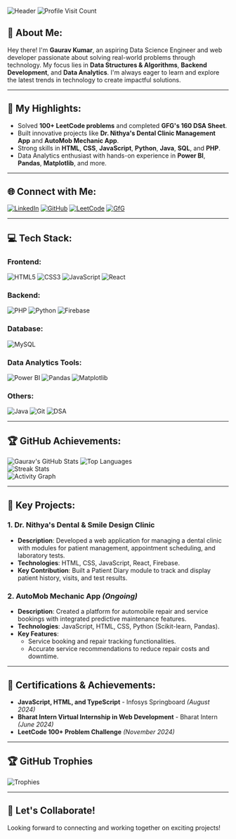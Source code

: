 ![Header](https://capsule-render.vercel.app/api?type=waving&color=gradient&height=200&text=Hello%20I'm%20Gaurav%20Kumar&fontSize=60&fontColor=FFFFFF&animation=fadeIn&stroke=FFFFFF)
![Profile Visit Count](https://visitcount.itsvg.in/api?id=Gaurav1287&icon=5&color=3)

## 💫 About Me:
Hey there! I'm **Gaurav Kumar**, an aspiring Data Science Engineer and web developer passionate about solving real-world problems through technology. My focus lies in **Data Structures & Algorithms**, **Backend Development**, and **Data Analytics**. I'm always eager to learn and explore the latest trends in technology to create impactful solutions.

---

## 🎇 My Highlights:
- Solved **100+ LeetCode problems** and completed **GFG's 160 DSA Sheet**.
- Built innovative projects like **Dr. Nithya's Dental Clinic Management App** and **AutoMob Mechanic App**.
- Strong skills in **HTML**, **CSS**, **JavaScript**, **Python**, **Java**, **SQL**, and **PHP**.
- Data Analytics enthusiast with hands-on experience in **Power BI**, **Pandas**, **Matplotlib**, and more.

---

## 🌐 Connect with Me:
[![LinkedIn](https://img.shields.io/badge/LinkedIn-%230077B5.svg?logo=linkedin&logoColor=white&style=for-the-badge&color=0077B5&labelColor=0077B5&link=https://www.linkedin.com/in/gaurav-kumar-346489207/&animation=fade-in)](https://www.linkedin.com/in/gaurav-kumar-346489207/) [![GitHub](https://img.shields.io/badge/GitHub-%23121011.svg?logo=github&logoColor=white&style=for-the-badge&color=171515&labelColor=171515&link=https://github.com/Gaurav1287&animation=fade-in)](https://github.com/Gaurav1287) [![LeetCode](https://img.shields.io/badge/LeetCode-%23FF6600.svg?logo=leetcode&logoColor=white&style=for-the-badge&color=FF6600&labelColor=FF6600&link=https://leetcode.com/u/gaurav1225/&animation=fade-in)](https://leetcode.com/u/gaurav1225/) [![GfG](https://img.shields.io/badge/GeeksforGeeks-%2310705c.svg?logo=geeksforgeeks&logoColor=white&style=for-the-badge&color=0F9D58&labelColor=0F9D58)](https://www.geeksforgeeks.org/user/gaurav1251251/)

---

## 💻 Tech Stack:

### Frontend:
![HTML5](https://img.shields.io/badge/html5-%23E34F26.svg?style=flat&logo=html5&logoColor=white&link=https://www.w3.org/TR/html5/)  ![CSS3](https://img.shields.io/badge/css3-%231572B6.svg?style=flat&logo=css3&logoColor=white&link=https://www.w3.org/TR/CSS/#css)  ![JavaScript](https://img.shields.io/badge/javascript-%23323330.svg?style=flat&logo=javascript&logoColor=%23F7DF1E&link=https://developer.mozilla.org/en-US/docs/Web/JavaScript)  ![React](https://img.shields.io/badge/react-%2320232a.svg?style=flat&logo=react&logoColor=%2361DAFB&link=https://reactjs.org/)

### Backend:
![PHP](https://img.shields.io/badge/php-%23777BB4.svg?style=flat&logo=php&logoColor=white&link=https://www.php.net/)  ![Python](https://img.shields.io/badge/python-3670A0?style=flat&logo=python&logoColor=ffdd54&link=https://www.python.org/)  ![Firebase](https://img.shields.io/badge/firebase-%23039BE5.svg?style=flat&logo=firebase&logoColor=white&link=https://firebase.google.com/)

### Database:
![MySQL](https://img.shields.io/badge/mysql-%2300000f.svg?style=flat&logo=mysql&logoColor=white&link=https://www.mysql.com/)

### Data Analytics Tools:
![Power BI](https://img.shields.io/badge/Power_BI-F2C811?style=flat&logo=powerbi&logoColor=white&link=https://powerbi.microsoft.com/)  ![Pandas](https://img.shields.io/badge/Pandas-150458?style=flat&logo=pandas&logoColor=white&link=https://pandas.pydata.org/)  ![Matplotlib](https://img.shields.io/badge/Matplotlib-%23150458.svg?style=flat&logo=&logoColor=white&link=https://matplotlib.org/)

### Others:
![Java](https://img.shields.io/badge/java-%23ED8B00.svg?style=flat&logo=openjdk&logoColor=white&link=https://www.java.com/)  ![Git](https://img.shields.io/badge/git-%23F14A29.svg?style=flat&logo=git&logoColor=white&link=https://git-scm.com/)  ![DSA](https://img.shields.io/badge/DSA-%23FF6600.svg?style=flat&logo=data&logoColor=white&link=https://www.geeksforgeeks.org/data-structures/)


---

## 🏆 GitHub Achievements:
![Gaurav's GitHub Stats](https://github-readme-stats.vercel.app/api?username=Gaurav1287&theme=radical&hide_border=true&count_private=true&show_icons=true) ![Top Languages](https://github-readme-stats.vercel.app/api/top-langs/?username=Gaurav1287&theme=radical&hide_border=true&layout=compact)  
![Streak Stats](https://github-readme-streak-stats.herokuapp.com/?user=Gaurav1287&theme=radical&hide_border=true)  
![Activity Graph](https://github-readme-activity-graph.vercel.app/graph?username=Gaurav1287&theme=rogue&hide_border=true)

---

## 🚀 Key Projects:
### 1. **Dr. Nithya's Dental & Smile Design Clinic**
- **Description**: Developed a web application for managing a dental clinic with modules for patient management, appointment scheduling, and laboratory tests.
- **Technologies**: HTML, CSS, JavaScript, React, Firebase.
- **Key Contribution**: Built a Patient Diary module to track and display patient history, visits, and test results.

### 2. **AutoMob Mechanic App** *(Ongoing)*
- **Description**: Created a platform for automobile repair and service bookings with integrated predictive maintenance features.
- **Technologies**: JavaScript, HTML, CSS, Python (Scikit-learn, Pandas).
- **Key Features**:
  - Service booking and repair tracking functionalities.
  - Accurate service recommendations to reduce repair costs and downtime.

---

## 🏅 Certifications & Achievements:
- **JavaScript, HTML, and TypeScript** - Infosys Springboard *(August 2024)*
- **Bharat Intern Virtual Internship in Web Development** - Bharat Intern *(June 2024)*
- **LeetCode 100+ Problem Challenge** *(November 2024)*

---

## 🏆 GitHub Trophies
![Trophies](https://github-profile-trophy.vercel.app/?username=Gaurav1287&theme=radical&no-frame=false&no-bg=true&margin-w=4)

---

## 💬 Let's Collaborate!
Looking forward to connecting and working together on exciting projects!
